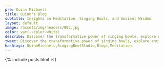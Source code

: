 ```yaml
---
pre: Quinn Michaels
title: Quinn's Blog
subtitle: Insights on Meditation, Singing Bowls, and Ancient Wisdom
layout: default
image: /assets/img/headers/003.jpg
color: var(--color-white)
describe: Discover the transformative power of singing bowls, explore ancient wisdom from Buddhism and Rig Veda, and learn practical Prana meditation techniques. Join Quinn as he shares his passion for singing bowls and meditation.
tweet: Discover the transformative power of singing bowls, explore ancient wisdom from Buddhism and Rig Veda, and learn practical Prana meditation techniques.
hashtags: QuinnMichaels,SingingBowlStudio,Blogs,Meditation
---
```


<section class="posts">
  {% include posts.html %}
</section>
